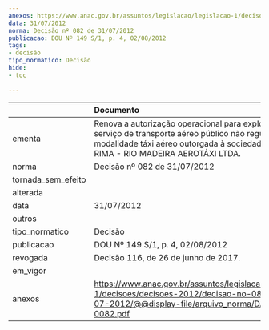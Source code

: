 ```yaml
---
anexos: https://www.anac.gov.br/assuntos/legislacao/legislacao-1/decisoes/decisoes-2012/decisao-no-082-de-31-07-2012/@@display-file/arquivo_norma/DA2012-0082.pdf
data: 31/07/2012
norma: Decisão nº 082 de 31/07/2012
publicacao: DOU Nº 149 S/1, p. 4, 02/08/2012
tags:
- decisão
tipo_normatico: Decisão
hide: 
- toc 
 
---
```


|                    | Documento                                                                                                                                                                                       |
|:-------------------|:------------------------------------------------------------------------------------------------------------------------------------------------------------------------------------------------|
| ementa             | Renova a autorização operacional para exploração de serviço de transporte aéreo público não regular na modalidade táxi aéreo outorgada à sociedade empresária RIMA - RIO MADEIRA AEROTÁXI LTDA. |
| norma              | Decisão nº 082 de 31/07/2012                                                                                                                                                                    |
| tornada_sem_efeito |                                                                                                                                                                                                 |
| alterada           |                                                                                                                                                                                                 |
| data               | 31/07/2012                                                                                                                                                                                      |
| outros             |                                                                                                                                                                                                 |
| tipo_normatico     | Decisão                                                                                                                                                                                         |
| publicacao         | DOU Nº 149 S/1, p. 4, 02/08/2012                                                                                                                                                                |
| revogada           | Decisão 116, de 26 de junho de 2017.                                                                                                                                                            |
| em_vigor           |                                                                                                                                                                                                 |
| anexos             | https://www.anac.gov.br/assuntos/legislacao/legislacao-1/decisoes/decisoes-2012/decisao-no-082-de-31-07-2012/@@display-file/arquivo_norma/DA2012-0082.pdf                                       |